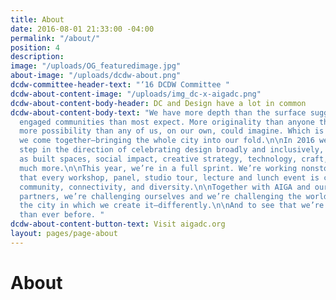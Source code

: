 ```yaml
---
title: About
date: 2016-08-01 21:33:00 -04:00
permalink: "/about/"
position: 4
description: 
image: "/uploads/OG_featuredimage.jpg"
about-image: "/uploads/dcdw-about.png"
dcdw-committee-header-text: "‘16 DCDW Committee "
dcdw-about-content-image: "/uploads/img_dc-x-aigadc.png"
dcdw-about-content-body-header: DC and Design have a lot in common
dcdw-about-content-body-text: "We have more depth than the surface suggests. More
  engaged communities than most expect. More originality than anyone thought possible…\n\n…and
  more possibility than any of us, on our own, could imagine. Which is why every year
  we come together—bringing the whole city into our fold.\n\nIn 2016 we took a giant
  step in the direction of celebrating design broadly and inclusively, elevating design
  as built spaces, social impact, creative strategy, technology, craft, the arts and
  much more.\n\nThis year, we’re in a full sprint. We’re working nonstop to ensure
  that every workshop, panel, studio tour, lecture and lunch event is curated to enhance
  community, connectivity, and diversity.\n\nTogether with AIGA and our dedicated
  partners, we’re challenging ourselves and we’re challenging the world to see design—and
  the city in which we create it—differently.\n\nAnd to see that we’re closer together
  than ever before. "
dcdw-about-content-button-text: Visit aigadc.org
layout: pages/page-about
---
```


# About